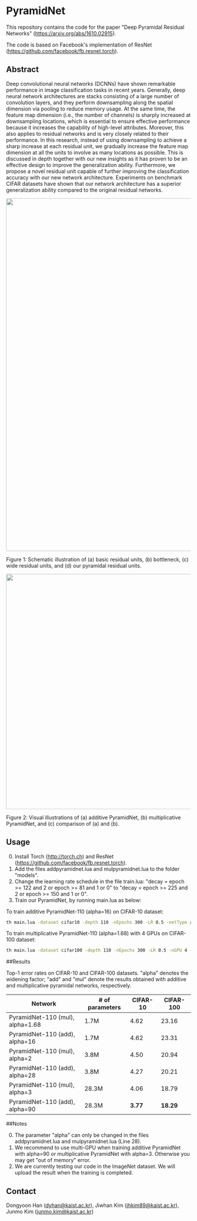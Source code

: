 # PyramidNet
This repository contains the code for the paper "Deep Pyramidal Residual Networks" (https://arxiv.org/abs/1610.02915). 


The code is based on Facebook's implementation of ResNet (https://github.com/facebook/fb.resnet.torch).

## Abstract
 Deep convolutional neural networks (DCNNs) have shown remarkable performance in image classification tasks in recent years. Generally, deep neural network architectures are stacks consisting of a large number of convolution layers, and they perform downsampling along the spatial dimension via pooling to reduce memory usage. At the same time, the feature map dimension (i.e., the number of channels) is sharply increased at downsampling locations, which is essential to ensure effective performance because it increases the capability of high-level attributes. Moreover, this also applies to residual networks and is very closely related to their performance. In this research, instead of using downsampling to achieve a sharp increase at each residual unit, we gradually increase the feature map dimension at all the units to involve as many locations as possible. This is discussed in depth together with our new insights as it has proven to be an effective design to improve the generalization ability. Furthermore, we propose a novel residual unit capable of further improving the classification accuracy with our new network architecture. Experiments on benchmark CIFAR datasets have shown that our network architecture has a superior generalization ability compared to the original residual networks.

<img src="https://cloud.githubusercontent.com/assets/22743125/19235579/7e7e33c6-8f2d-11e6-9397-1b505688e92a.png" width="960">

Figure 1: Schematic illustration of (a) basic residual units, (b) bottleneck, (c) wide residual units, and (d) our pyramidal residual units. 

<img src="https://cloud.githubusercontent.com/assets/22743125/19235610/bb3d5fd0-8f2d-11e6-84bd-46c9b7a4797a.png" width="640">

Figure 2: Visual illustrations of (a) additive PyramidNet, (b) multiplicative PyramidNet, and (c) comparison of (a) and (b).

## Usage

0. Install Torch (http://torch.ch) and ResNet (https://github.com/facebook/fb.resnet.torch).
1. Add the files addpyramidnet.lua and mulpyramidnet.lua to the folder "models".
2. Change the learning rate schedule in the file train.lua: "decay = epoch >= 122 and 2 or epoch >= 81 and 1 or 0" to "decay = epoch >= 225 and 2 or epoch >= 150 and 1 or 0".
3. Train our PyramidNet, by running main.lua as below:

To train additive PyramidNet-110 (alpha=16) on CIFAR-10 dataset:
```bash
th main.lua -dataset cifar10 -depth 110 -nEpochs 300 -LR 0.5 -netType addpyramidnet -batchSize 128 -shareGradInput true
```
To train multiplicative PyramidNet-110 (alpha=1.68) with 4 GPUs on CIFAR-100 dataset:
```bash
th main.lua -dataset cifar100 -depth 110 -nEpochs 300 -LR 0.5 -nGPU 4 -nThreads 8 -netType mulpyramidnet -batchSize 128 -shareGradInput true
```

##Results

Top-1 error rates on CIFAR-10 and CIFAR-100 datasets.  "alpha" denotes the widening factor; "add" and "mul" denote the results obtained with additive and multiplicative pyramidal networks, respectively.

| Network                           | # of parameters |  CIFAR-10   |  CIFAR-100  |
| --------------------------------- | --------------- | ----------- | ----------- |
| PyramidNet-110 (mul), alpha=1.68  | 1.7M            | 4.62        | 23.16       |
| PyramidNet-110 (add), alpha=16    | 1.7M            | 4.62        | 23.31       |
| PyramidNet-110 (mul), alpha=2     | 3.8M            | 4.50        | 20.94       |
| PyramidNet-110 (add), alpha=28    | 3.8M            | 4.27        | 20.21       |
| PyramidNet-110 (mul), alpha=3     | 28.3M           | 4.06        | 18.79       |
| PyramidNet-110 (add), alpha=90    | 28.3M           | **3.77**    | **18.29**   |

##Notes

0. The parameter "alpha" can only be changed in the files addpyramidnet.lua and mulpyramidnet.lua (Line 28).
1. We recommend to use multi-GPU when training additive PyramidNet with alpha=90 or multiplicative PyramidNet with alpha=3.  Otherwise you may get "out of memory" error.
2. We are currently testing our code in the ImageNet dataset.  We will upload the result when the training is completed.

## Contact
Dongyoon Han (dyhan@kaist.ac.kr),
Jiwhan Kim (jhkim89@kaist.ac.kr),
Junmo Kim (junmo.kim@kaist.ac.kr)
